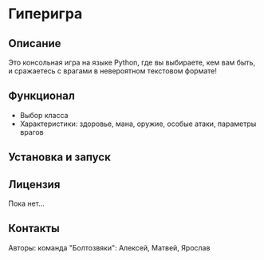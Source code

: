 # Гиперигра

## Описание

Это консольная игра на языке Python, где вы выбираете, кем вам быть, и сражаетесь с врагами в невероятном текстовом формате!

## Функционал

- Выбор класса
- Характеристики: здоровье, мана, оружие, особые атаки, параметры врагов

## Установка и запуск


## Лицензия
Пока нет...


## Контакты

Авторы: команда "Болтозвяки": Алексей, Матвей, Ярослав

